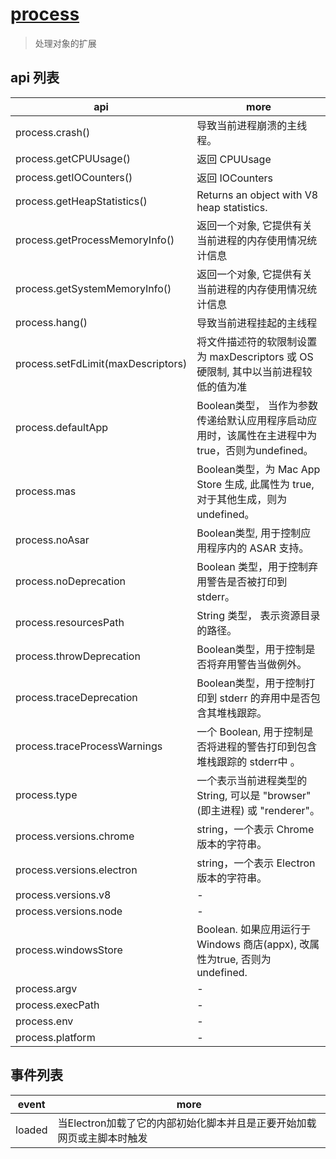 # [process](https://electronjs.org/docs/api/process)

> 处理对象的扩展

## api 列表

| api                                | more                                                                                            |
| ---------------------------------- | ----------------------------------------------------------------------------------------------- |
| process.crash()                    | 导致当前进程崩溃的主线程。                                                                      |
| process.getCPUUsage()              | 返回 CPUUsage                                                                                   |
| process.getIOCounters()            | 返回 IOCounters                                                                                 |
| process.getHeapStatistics()        | Returns an object with V8 heap statistics.                                                      |
| process.getProcessMemoryInfo()     | 返回一个对象, 它提供有关当前进程的内存使用情况统计信息                                          |
| process.getSystemMemoryInfo()      | 返回一个对象, 它提供有关当前进程的内存使用情况统计信息                                          |
| process.hang()                     | 导致当前进程挂起的主线程                                                                        |
| process.setFdLimit(maxDescriptors) | 将文件描述符的软限制设置为 maxDescriptors 或 OS 硬限制, 其中以当前进程较低的值为准              |
| process.defaultApp                 | Boolean类型， 当作为参数传递给默认应用程序启动应用时，该属性在主进程中为true，否则为undefined。 |
| process.mas                        | Boolean类型，为 Mac App Store 生成, 此属性为 true, 对于其他生成，则为 undefined。               |
| process.noAsar                     | Boolean类型, 用于控制应用程序内的 ASAR 支持。                                                   |
| process.noDeprecation              | Boolean 类型，用于控制弃用警告是否被打印到stderr。                                              |
| process.resourcesPath              | String 类型， 表示资源目录的路径。                                                              |
| process.throwDeprecation           | Boolean类型，用于控制是否将弃用警告当做例外。                                                   |
| process.traceDeprecation           | Boolean类型，用于控制打印到 stderr 的弃用中是否包含其堆栈跟踪。                                 |
| process.traceProcessWarnings       | 一个 Boolean, 用于控制是否将进程的警告打印到包含堆栈跟踪的 stderr中 。                          |
| process.type                       | 一个表示当前进程类型的 String, 可以是 "browser" (即主进程) 或 "renderer"。                      |
| process.versions.chrome            | string，一个表示 Chrome 版本的字符串。                                                          |
| process.versions.electron          | string，一个表示 Electron 版本的字符串。                                                        |
| process.versions.v8                | -                                                                                               |
| process.versions.node              | -                                                                                               |
| process.windowsStore               | Boolean. 如果应用运行于 Windows 商店(appx), 改属性为true, 否则为 undefined.                     |
| process.argv                       | -                                                                                               |
| process.execPath                   | -                                                                                               |
| process.env                        | -                                                                                               |
| process.platform                   | -                                                                                               |

## 事件列表

| event  | more                                                                   |
| ------ | ---------------------------------------------------------------------- |
| loaded | 当Electron加载了它的内部初始化脚本并且是正要开始加载网页或主脚本时触发 |
